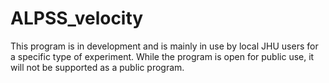 # ALPSS_velocity

This program is in development and is mainly in use by local JHU users for a specific type of experiment. While the program is open for public use, it will not be supported as a public program. 
